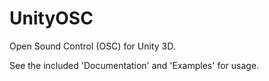 # UnityOSC
Open Sound Control (OSC) for Unity 3D.

See the included 'Documentation' and 'Examples' for usage.

